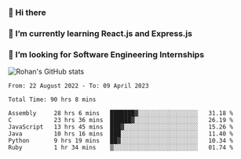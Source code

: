### 👋 Hi there 

<!--
**rohznmdev/rohznmdev** is a ✨ _special_ ✨ repository because its `README.md` (this file) appears on your GitHub profile.

Here are some ideas to get you started:

- 🔭 I’m currently working on ...
- 🌱 I’m currently learning Ruby and Ruby on Rails
- 👯 I’m looking to collaborate on ...
- 🤔 I’m looking for help with ...
- 💬 Ask me about ...
- 📫 How to reach me: ...
- 😄 Pronouns: ...
- ⚡ Fun fact: ...
-->
### 🌱 I’m currently learning React.js and Express.js
### 🤔 I’m looking for Software Engineering Internships
![Rohan's GitHub stats](https://github-readme-stats.vercel.app/api?username=rohznmdev&theme=dark&show_icons=true)

<!--START_SECTION:waka-->

```text
From: 22 August 2022 - To: 09 April 2023

Total Time: 90 hrs 8 mins

Assembly     28 hrs 6 mins   ███████▓░░░░░░░░░░░░░░░░░   31.18 %
C            23 hrs 36 mins  ██████▓░░░░░░░░░░░░░░░░░░   26.19 %
JavaScript   13 hrs 45 mins  ███▓░░░░░░░░░░░░░░░░░░░░░   15.26 %
Java         10 hrs 16 mins  ███░░░░░░░░░░░░░░░░░░░░░░   11.40 %
Python       9 hrs 19 mins   ██▓░░░░░░░░░░░░░░░░░░░░░░   10.34 %
Ruby         1 hr 34 mins    ▒░░░░░░░░░░░░░░░░░░░░░░░░   01.74 %
```

<!--END_SECTION:waka-->

